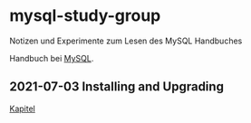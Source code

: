 # mysql-study-group

Notizen und Experimente zum Lesen des MySQL Handbuches

Handbuch bei [MySQL](https://dev.mysql.com/doc/refman/8.0/en/).

## 2021-07-03 Installing and Upgrading

[Kapitel](https://dev.mysql.com/doc/refman/8.0/en/installing.html)
